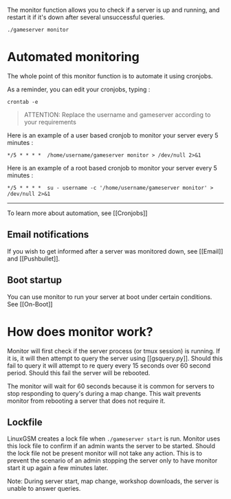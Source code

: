 The monitor function allows you to check if a server is up and running, and restart it if it's down after several unsuccessful queries.

`./gameserver monitor`


# Automated monitoring

The whole point of this monitor function is to automate it using cronjobs.

As a reminder, you can edit your cronjobs, typing : 

`crontab -e`


> ATTENTION: Replace the username and gameserver according to your requirements


Here is an example of a user based cronjob to monitor your server every 5 minutes : 

`*/5 * * * *  /home/username/gameserver monitor > /dev/null 2>&1`

Here is an example of a root based cronjob to monitor your server every 5 minutes : 

`*/5 * * * *  su - username -c '/home/username/gameserver monitor' > /dev/null 2>&1`

***

To learn more about automation, see [[Cronjobs]]

## Email notifications

If you wish to get informed after a server was monitored down, see [[Email]] and [[Pushbullet]].

## Boot startup

You can use monitor to run your server at boot under certain conditions. See [[On-Boot]]

# How does monitor work?

Monitor will first check if the server process (or tmux session) is running. If it is, it will then attempt to query the server using [[gsquery.py]]. Should this fail to query it will attempt to re query every 15 seconds over 60 second period. Should this fail the server will be rebooted. 

The monitor will wait for 60 seconds because it is common for servers to stop responding to query's during a map change. This wait prevents monitor from rebooting a server that does not require it. 

## Lockfile
LinuxGSM creates a lock file when `./gameserver start` is run. Monitor uses this lock file to confirm if an admin wants the server to be started. Should the lock file not be present monitor will not take any action. This is to prevent the scenario of an admin stopping the server only to have monitor start it up again a few minutes later. 

Note: During server start, map change, workshop downloads, the server is unable to answer queries.